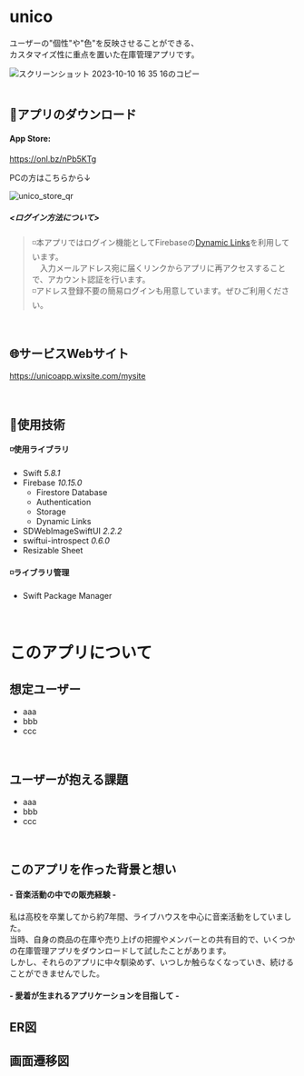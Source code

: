 # unico
ユーザーの"個性"や"色"を反映させることができる、  
カスタマイズ性に重点を置いた在庫管理アプリです。

![スクリーンショット 2023-10-10 16 35 16のコピー](https://github.com/kensuke242424/unico/assets/100055504/daedf12f-7bfe-4469-829f-0270f917a72e)
<br>
<br>
## 🍎アプリのダウンロード

#### App Store:
https://onl.bz/nPb5KTg

PCの方はこちらから↓

![unico_store_qr](https://github.com/kensuke242424/unico/assets/100055504/bf97638f-b6a4-48b7-ad13-e30d84b39b10)

##### <ログイン方法について>

> ◽️本アプリではログイン機能としてFirebaseの[Dynamic Links](https://firebase.google.com/docs/dynamic-links?hl=ja)を利用しています。  
> 　入力メールアドレス宛に届くリンクからアプリに再アクセスすることで、アカウント認証を行います。  
> ◽️アドレス登録不要の簡易ログインも用意しています。ぜひご利用ください。
<br>

## 🌐サービスWebサイト
https://unicoapp.wixsite.com/mysite

<br>

## 🔧使用技術

#### ◽️使用ライブラリ
- Swift *5.8.1*
- Firebase *10.15.0*
  - Firestore Database
  - Authentication
  - Storage
  - Dynamic Links
- SDWebImageSwiftUI *2.2.2*
- swiftui-introspect *0.6.0*
- Resizable Sheet

#### ◽️ライブラリ管理
- Swift Package Manager

<br>

# このアプリについて

## 想定ユーザー
- aaa
- bbb
- ccc
<br>

## ユーザーが抱える課題
- aaa
- bbb
- ccc
<br>

## このアプリを作った背景と想い

#### - 音楽活動の中での販売経験 -
私は高校を卒業してから約7年間、ライブハウスを中心に音楽活動をしていました。  
当時、自身の商品の在庫や売り上げの把握やメンバーとの共有目的で、いくつかの在庫管理アプリをダウンロードして試したことがあります。  
しかし、それらのアプリに中々馴染めず、いつしか触らなくなっていき、続けることができませんでした。
<br>

#### - 愛着が生まれるアプリケーションを目指して -

## ER図

## 画面遷移図


